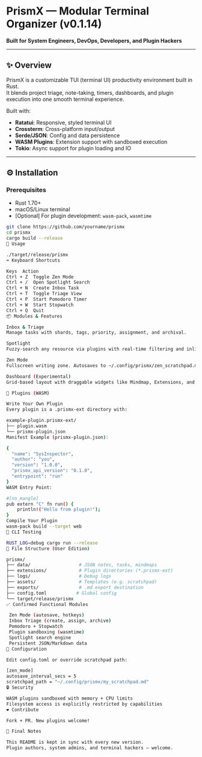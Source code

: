 # PrismX — Modular Terminal Organizer (v0.1.14)

**Built for System Engineers, DevOps, Developers, and Plugin Hackers**

---

## ✨ Overview

PrismX is a customizable TUI (terminal UI) productivity environment built in Rust.  
It blends project triage, note-taking, timers, dashboards, and plugin execution into one smooth terminal experience.

Built with:

- **Ratatui**: Responsive, styled terminal UI
- **Crossterm**: Cross-platform input/output
- **Serde/JSON**: Config and data persistence
- **WASM Plugins**: Extension support with sandboxed execution
- **Tokio**: Async support for plugin loading and IO

---

## ⚙️ Installation

### Prerequisites

- Rust 1.70+
- macOS/Linux terminal
- [Optional] For plugin development: `wasm-pack`, `wasmtime`

```bash
git clone https://github.com/yourname/prismx
cd prismx
cargo build --release
🚀 Usage

./target/release/prismx
⌨️ Keyboard Shortcuts

Keys  Action
Ctrl + Z  Toggle Zen Mode
Ctrl + /  Open Spotlight Search
Ctrl + N  Create Inbox Task
Ctrl + T  Toggle Triage View
Ctrl + P  Start Pomodoro Timer
Ctrl + W  Start Stopwatch
Ctrl + Q  Quit
📦 Modules & Features

Inbox & Triage
Manage tasks with shards, tags, priority, assignment, and archival.

Spotlight
Fuzzy-search any resource via plugins with real-time filtering and inline actions.

Zen Mode
Fullscreen writing zone. Autosaves to ~/.config/prismx/zen_scratchpad.md.

Dashboard (Experimental)
Grid-based layout with draggable widgets like Mindmap, Extensions, and Notes.

🧩 Plugins (WASM)

Write Your Own Plugin
Every plugin is a .prismx-ext directory with:

example-plugin.prismx-ext/
├── plugin.wasm
└── prismx-plugin.json
Manifest Example (prismx-plugin.json):

{
  "name": "SysInspector",
  "author": "you",
  "version": "1.0.0",
  "prismx_api_version": "0.1.0",
  "entrypoint": "run"
}
WASM Entry Point:

#[no_mangle]
pub extern "C" fn run() {
    println!("Hello from plugin!");
}
Compile Your Plugin
wasm-pack build --target web
🧪 CLI Testing

RUST_LOG=debug cargo run --release
📂 File Structure (User Edition)

prismx/
├── data/                  # JSON notes, tasks, mindmaps
├── extensions/            # Plugin directories (*.prismx-ext)
├── logs/                  # Debug logs
├── assets/                # Templates (e.g. scratchpad)
├── exports/               # .md export destination
├── config.toml           # Global config
└── target/release/prismx
✅ Confirmed Functional Modules

 Zen Mode (autosave, hotkeys)
 Inbox Triage (create, assign, archive)
 Pomodoro + Stopwatch
 Plugin sandboxing (wasmtime)
 Spotlight search engine
 Persistent JSON/Markdown data
🔧 Configuration

Edit config.toml or override scratchpad path:

[zen_mode]
autosave_interval_secs = 5
scratchpad_path = "~/.config/prismx/my_scratchpad.md"
🔒 Security

WASM plugins sandboxed with memory + CPU limits
Filesystem access is explicitly restricted by capabilities
❤️ Contribute

Fork + PR. New plugins welcome!

🧠 Final Notes

This README is kept in sync with every new version.
Plugin authors, system admins, and terminal hackers — welcome.